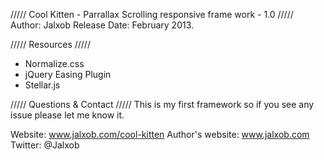 ///// Cool Kitten - Parrallax Scrolling responsive frame work - 1.0 /////
Author: Jalxob
Release Date: February 2013.

///// Resources /////
- Normalize.css
- jQuery Easing Plugin
- Stellar.js

///// Questions & Contact /////
This is my first framework so if you see any issue please let me know it.

Website: www.jalxob.com/cool-kitten
Author's website: www.jalxob.com
Twitter: @Jalxob

